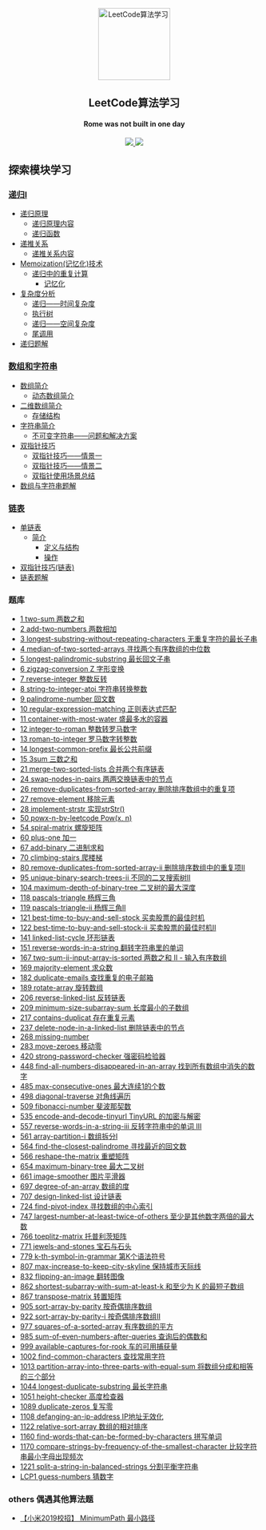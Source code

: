 <p align="center"><img style="width:15vw" alt="LeetCode算法学习" src="http://picture.geniusdsy.cn/picture/20191224/jRY4roXms16J.svg"></p>
<h2 align="center">LeetCode算法学习</h2>
<h4 align="center">Rome was not built in one day</h4>
<p align="center">
    <a title="LeetCode算法学习" target="_blank" href="https://github.com/GeniusDSY/LeetCode">
        <img src="https://img.shields.io/github/last-commit/GeniusDSY/LeetCode.svg?style=flat-square&color=FF9900">
    </a>
    <a title="GitHub repo size in bytes" target="_blank" href="https://github.com/GeniusDSY/LeetCode">
        <img src="https://img.shields.io/github/repo-size/GeniusDSY/LeetCode.svg?style=flat-square">
    </a>
</p>

## 探索模块学习

### [递归I](https://github.com/GeniusDSY/LeetCode/tree/master/src/explore/recursion_i#递归I)

- [递归原理](https://github.com/GeniusDSY/LeetCode/tree/master/src/explore/recursion_i#递归原理)
    - [递归原理内容](https://github.com/GeniusDSY/LeetCode/tree/master/src/explore/recursion_i#递归原理内容)
    - [递归函数](https://github.com/GeniusDSY/LeetCode/tree/master/src/explore/recursion_i#递归函数)
- [递推关系](https://github.com/GeniusDSY/LeetCode/tree/master/src/explore/recursion_i#递推关系)
     - [递推关系内容](https://github.com/GeniusDSY/LeetCode/tree/master/src/explore/recursion_i#递推关系内容)
- [Memoization(记忆化)技术](https://github.com/GeniusDSY/LeetCode/tree/master/src/explore/recursion_i#memoization记忆化技术)
    - [递归中的重复计算](https://github.com/GeniusDSY/LeetCode/tree/master/src/explore/recursion_i#递归中的重复计算)
        - [记忆化](https://github.com/GeniusDSY/LeetCode/tree/master/src/explore/recursion_i#记忆化)
- [复杂度分析](https://github.com/GeniusDSY/LeetCode/tree/master/src/explore/recursion_i#复杂度分析)
    - [递归——时间复杂度](https://github.com/GeniusDSY/LeetCode/tree/master/src/explore/recursion_i#递归——时间复杂度)
    - [执行树](https://github.com/GeniusDSY/LeetCode/tree/master/src/explore/recursion_i#执行树)
    - [递归——空间复杂度](https://github.com/GeniusDSY/LeetCode/tree/master/src/explore/recursion_i#递归——空间复杂度)
    - [尾调用](https://github.com/GeniusDSY/LeetCode/tree/master/src/explore/recursion_i#尾调用)
- [递归题解](https://github.com/GeniusDSY/LeetCode/tree/master/src/explore/recursion_i#递归题解)

### [数组和字符串](https://github.com/GeniusDSY/LeetCode/tree/master/src/explore/array#数组和字符串)

- [数组简介](https://github.com/GeniusDSY/LeetCode/tree/master/src/explore/array#数组简介)
    - [动态数组简介](https://github.com/GeniusDSY/LeetCode/tree/master/src/explore/array#动态数组简介)
- [二维数组简介](https://github.com/GeniusDSY/LeetCode/tree/master/src/explore/array#二维数组简介)
    - [存储结构](https://github.com/GeniusDSY/LeetCode/tree/master/src/explore/array#存储结构)
- [字符串简介](https://github.com/GeniusDSY/LeetCode/tree/master/src/explore/array#字符串简介)
    - [不可变字符串——问题和解决方案](https://github.com/GeniusDSY/LeetCode/tree/master/src/explore/array#不可变字符串——问题和解决方案)
- [双指针技巧](https://github.com/GeniusDSY/LeetCode/tree/master/src/explore/array#双指针技巧)
    - [双指针技巧——情景一](https://github.com/GeniusDSY/LeetCode/tree/master/src/explore/array#双指针技巧——情景一)
    - [双指针技巧——情景二](https://github.com/GeniusDSY/LeetCode/tree/master/src/explore/array#双指针技巧——情景二)
    - [双指针使用场景总结](https://github.com/GeniusDSY/LeetCode/tree/master/src/explore/array#双指针使用场景总结)
- [数组与字符串题解](https://github.com/GeniusDSY/LeetCode/tree/master/src/explore/array#数组与字符串题解)

### [链表](https://github.com/GeniusDSY/LeetCode/tree/master/src/explore/linked_list#链表)
- [单链表](https://github.com/GeniusDSY/LeetCode/tree/master/src/explore/linked_list#单链表)
    - [简介](https://github.com/GeniusDSY/LeetCode/tree/master/src/explore/linked_list#简介)
        - [定义与结构](https://github.com/GeniusDSY/LeetCode/tree/master/src/explore/linked_list#定义与结构)
        - [操作](https://github.com/GeniusDSY/LeetCode/tree/master/src/explore/linked_list#操作)
- [双指针技巧(链表)](https://github.com/GeniusDSY/LeetCode/tree/master/src/explore/linked_list#双指针技巧(链表))
- [链表题解](https://github.com/GeniusDSY/LeetCode/tree/master/src/explore/linked_list#链表题解)

### 题库

- [1 two-sum 两数之和](https://github.com/GeniusDSY/LeetCode/blob/master/src/array/TwoSum.java)
- [2 add-two-numbers 两数相加](https://github.com/GeniusDSY/LeetCode/blob/master/src/array/AddTwoNumbers.java)
- [3 longest-substring-without-repeating-characters 无重复字符的最长子串](https://github.com/GeniusDSY/LeetCode/blob/master/src/array/LongestSubstringWithoutRepeatingCharacters.java)
- [4 median-of-two-sorted-arrays 寻找两个有序数组的中位数](https://github.com/GeniusDSY/LeetCode/blob/master/src/array/MedianOfTwoSortedArrays.java)
- [5 longest-palindromic-substring 最长回文子串](https://github.com/GeniusDSY/LeetCode/blob/master/src/array/LongestPalindromicSubstring.java)
- [6 zigzag-conversion Z 字形变换](https://github.com/GeniusDSY/LeetCode/blob/master/src/array/ZigzagConversion.java)
- [7 reverse-integer 整数反转](https://github.com/GeniusDSY/LeetCode/blob/master/src/array/ReverseInteger.java)
- [8 string-to-integer-atoi 字符串转换整数](https://github.com/GeniusDSY/LeetCode/blob/master/src/array/StringToIntegerAtoi.java)
- [9 palindrome-number 回文数](https://github.com/GeniusDSY/LeetCode/blob/master/src/array/PalindromeNumber.java)
- [10 regular-expression-matching 正则表达式匹配](https://github.com/GeniusDSY/LeetCode/blob/master/src/array/RegularExpressionMatching.java)
- [11 container-with-most-water 盛最多水的容器](https://github.com/GeniusDSY/LeetCode/blob/master/src/array/ContainerWithMostWater.java)
- [12 integer-to-roman 整数转罗马数字](https://github.com/GeniusDSY/LeetCode/blob/master/src/array/IntegerToRoman.java)
- [13 roman-to-integer 罗马数字转整数](https://github.com/GeniusDSY/LeetCode/blob/master/src/array/RomanToInteger.java)
- [14 longest-common-prefix 最长公共前缀](https://github.com/GeniusDSY/LeetCode/blob/master/src/explore/array/LongestCommonPrefix.java)
- [15 3sum 三数之和](https://github.com/GeniusDSY/LeetCode/blob/master/src/array/ThreeNum.java)
- [21 merge-two-sorted-lists 合并两个有序链表](https://github.com/GeniusDSY/LeetCode/blob/master/src/explore/recursion_i/MergeTwoSortedLists.java)
- [24 swap-nodes-in-pairs 两两交换链表中的节点](https://github.com/GeniusDSY/LeetCode/blob/master/src/explore/recursion_i/SwapNodesInPairs.java)
- [26 remove-duplicates-from-sorted-array 删除排序数组中的重复项](https://github.com/GeniusDSY/LeetCode/blob/master/src/explore/recursion_i/RemoveDuplicatesFromSortedArray.java)
- [27 remove-element 移除元素](https://github.com/GeniusDSY/LeetCode/blob/master/src/explore/array/RemoveElement.java)
- [28 implement-strstr 实现strStr()](https://github.com/GeniusDSY/LeetCode/blob/master/src/explore/array/ImplementStrStr.java)
- [50 powx-n-by-leetcode Pow(x, n)](https://github.com/GeniusDSY/LeetCode/blob/master/src/explore/recursion_i/PowxNByLeetcode.java)
- [54 spiral-matrix 螺旋矩阵](https://github.com/GeniusDSY/LeetCode/blob/master/src/explore/array/SpiralMatrix.java)
- [60 plus-one 加一](https://github.com/GeniusDSY/LeetCode/blob/master/src/explore/array/PlusOne.java)
- [67 add-binary 二进制求和](https://github.com/GeniusDSY/LeetCode/blob/master/src/explore/array/AddBinary.java)
- [70 climbing-stairs 爬楼梯](https://github.com/GeniusDSY/LeetCode/blob/master/src/explore/recursion_i/ClimbingStairs.java)
- [80 remove-duplicates-from-sorted-array-ii 删除排序数组中的重复项II](https://github.com/GeniusDSY/LeetCode/blob/master/src/explore/recursion_i/RemoveDuplicatesFromSortedArrayII.java)
- [95 unique-binary-search-trees-ii 不同的二叉搜索树II](https://github.com/GeniusDSY/LeetCode/blob/master/src/explore/recursion_i/UniqueBinarySearchTreesII.java)
- [104 maximum-depth-of-binary-tree 二叉树的最大深度](https://github.com/GeniusDSY/LeetCode/blob/master/src/explore/recursion_i/MaximumDepthOfBinaryTree.java)
- [118 pascals-triangle 杨辉三角](https://github.com/GeniusDSY/LeetCode/blob/master/src/explore/recursion_i/PascalsTriangle.java)
- [119 pascals-triangle-ii 杨辉三角II](https://github.com/GeniusDSY/LeetCode/blob/master/src/explore/recursion_i/PascalsTriangleII.java)
- [121 best-time-to-buy-and-sell-stock 买卖股票的最佳时机](https://github.com/GeniusDSY/LeetCode/blob/master/src/array/BestTimeToBuyAndSellStock.java)
- [122 best-time-to-buy-and-sell-stock-ii 买卖股票的最佳时机II](https://github.com/GeniusDSY/LeetCode/blob/master/src/array/BestTimeToBuyAndSellStockII.java)
- [141 linked-list-cycle 环形链表](https://github.com/GeniusDSY/LeetCode/blob/master/src/explore/linked_list/LinkedListCycle.java)
- [151 reverse-words-in-a-string 翻转字符串里的单词](https://github.com/GeniusDSY/LeetCode/blob/master/src/explore/array/ReverseWordsInAStriging.java)
- [167 two-sum-ii-input-array-is-sorted 两数之和 II - 输入有序数组](https://github.com/GeniusDSY/LeetCode/blob/master/src/explore/array/TwoSumIIInputArrayIsSorted.java) 
- [169 majority-element 求众数](https://github.com/GeniusDSY/LeetCode/blob/master/src/array/MajorityElement.java)
- [182 duplicate-emails 查找重复的电子邮箱](https://github.com/GeniusDSY/LeetCode/blob/master/src/array/DuplicateEmails.sql)
- [189 rotate-array 旋转数组](https://github.com/GeniusDSY/LeetCode/blob/master/src/explore/array/RotateArray.java)
- [206 reverse-linked-list 反转链表](https://github.com/GeniusDSY/LeetCode/blob/master/src/explore/recursion_i/ReverseLinkedList.java)
- [209 minimum-size-subarray-sum 长度最小的子数组](https://github.com/GeniusDSY/LeetCode/blob/master/src/explore/array/MinimumSizeSubArraySum.java)
- [217 contains-duplicat 存在重复元素](https://github.com/GeniusDSY/LeetCode/blob/master/src/array/ContainsDuplicat.java)
- [237 delete-node-in-a-linked-list 删除链表中的节点](https://github.com/GeniusDSY/LeetCode/blob/master/src/array/DeleteNodeInALinkedList.java)
- [268 missing-number](https://github.com/GeniusDSY/LeetCode/blob/master/src/array/MissingNumber.java)
- [283 move-zeroes 移动零](https://github.com/GeniusDSY/LeetCode/blob/master/src/explore/array/MoveZeroes.java)
- [420 strong-password-checker 强密码检验器](https://github.com/GeniusDSY/LeetCode/blob/master/src/array/StrongPasswordChecker.java)
- [448 find-all-numbers-disappeared-in-an-array 找到所有数组中消失的数字](https://github.com/GeniusDSY/LeetCode/blob/master/src/array/FindAllNumbersDisappearedInAnArray.java)
- [485 max-consecutive-ones 最大连续1的个数](https://github.com/GeniusDSY/LeetCode/blob/master/src/explore/array/MaxConsecutiveOnes.java)
- [498 diagonal-traverse 对角线遍历](https://github.com/GeniusDSY/LeetCode/blob/master/src/explore/array/DiagonalTraverse.java)
- [509 fibonacci-number 斐波那契数](https://github.com/GeniusDSY/LeetCode/blob/master/src/explore/recursion_i/FibonacciNumber.java)
- [535 encode-and-decode-tinyurl TinyURL 的加密与解密](https://github.com/GeniusDSY/LeetCode/blob/master/src/array/EncodeAndDecodeTinyUrl.java)
- [557 reverse-words-in-a-string-iii 反转字符串中的单词 III](https://github.com/GeniusDSY/LeetCode/blob/master/src/explore/array/ReverseWordsInAStringIII.java)
- [561 array-partition-i 数组拆分I](https://github.com/GeniusDSY/LeetCode/blob/master/src/explore/array/ArrayPartitionI.java)
- [564 find-the-closest-palindrome 寻找最近的回文数](https://github.com/GeniusDSY/LeetCode/blob/master/src/array/FindTheClosestPalindrome.java)
- [566 reshape-the-matrix 重塑矩阵](https://github.com/GeniusDSY/LeetCode/blob/master/src/array/ReshapeTheMatrix.java)
- [654 maximum-binary-tree 最大二叉树](https://github.com/GeniusDSY/LeetCode/blob/master/src/array/MaximumBinaryTree.java)
- [661 image-smoother 图片平滑器](https://github.com/GeniusDSY/LeetCode/blob/master/src/array/ImageSmoother.java)
- [697 degree-of-an-array 数组的度](https://github.com/GeniusDSY/LeetCode/blob/master/src/array/DegreeOfAnArray.java)
- [707 design-linked-list 设计链表](https://github.com/GeniusDSY/LeetCode/blob/master/src/explore/linked_list/DesignLinkedList.java)
- [724 find-pivot-index 寻找数组的中心索引](https://github.com/GeniusDSY/LeetCode/blob/master/src/explore/array/FindPivotIndex.java)
- [747 largest-number-at-least-twice-of-others 至少是其他数字两倍的最大数](https://github.com/GeniusDSY/LeetCode/blob/master/src/explore/array/LargestNumberAtLeastTwiceOfOthers.java)
- [766 toeplitz-matrix 托普利茨矩阵](https://github.com/GeniusDSY/LeetCode/blob/master/src/array/ToeplitzMatrix.java)
- [771 jewels-and-stones 宝石与石头](https://github.com/GeniusDSY/LeetCode/blob/master/src/array/JewelsAndStone.java)
- [779 k-th-symbol-in-grammar 第K个语法符号](https://github.com/GeniusDSY/LeetCode/blob/master/src/explore/recursion_i/KThSymbolInGrammar.java)
- [807 max-increase-to-keep-city-skyline 保持城市天际线](https://github.com/GeniusDSY/LeetCode/blob/master/src/array/MaxIncreaseToKeepCitySkyline.java)
- [832 flipping-an-image 翻转图像](https://github.com/GeniusDSY/LeetCode/blob/master/src/array/FlippingAnImage.java)
- [862 shortest-subarray-with-sum-at-least-k 和至少为 K 的最短子数组](https://github.com/GeniusDSY/LeetCode/blob/master/src/array/ShortestSubArrayWithSumAtLeastK.java)
- [867 transpose-matrix 转置矩阵](https://github.com/GeniusDSY/LeetCode/blob/master/src/array/TransposeMatrix.java)
- [905 sort-array-by-parity 按奇偶排序数组](https://github.com/GeniusDSY/LeetCode/blob/master/src/array/SortArrayByParity.java) 
- [922 sort-array-by-parity-i 按奇偶排序数组II](https://github.com/GeniusDSY/LeetCode/blob/master/src/array/SortArrayByParityII.java)
- [977 squares-of-a-sorted-array 有序数组的平方](https://github.com/GeniusDSY/LeetCode/blob/master/src/array/SquaresOf_A_SortedArray.java)
- [985 sum-of-even-numbers-after-queries 查询后的偶数和](https://github.com/GeniusDSY/LeetCode/blob/master/src/array/SumOfEvenNumbersAfterQueries.java)
- [999 available-captures-for-rook 车的可用捕获量](https://github.com/GeniusDSY/LeetCode/blob/master/src/array/AvailableCapturesForRook.java)
- [1002 find-common-characters 查找常用字符](https://github.com/GeniusDSY/LeetCode/blob/master/src/array/FindCommonCharacters.java)
- [1013 partition-array-into-three-parts-with-equal-sum 将数组分成和相等的三个部分](https://github.com/GeniusDSY/LeetCode/blob/master/src/array/PartitionArrayIntoThreePartsWithEqualSum.java)
- [1044 longest-duplicate-substring 最长字符串](https://github.com/GeniusDSY/LeetCode/blob/master/src/array/LongestDuplicateSubstring.java)
- [1051 height-checker 高度检查器](https://github.com/GeniusDSY/LeetCode/blob/master/src/array/HeightChecker.java)
- [1089 duplicate-zeros 复写零](https://github.com/GeniusDSY/LeetCode/blob/master/src/array/DuplicateZeros.java)
- [1108 defanging-an-ip-address IP地址无效化](https://github.com/GeniusDSY/LeetCode/blob/master/src/array/DefangingAnIpAddress.java)
- [1122 relative-sort-array 数组的相对排序](https://github.com/GeniusDSY/LeetCode/blob/master/src/array/RelativeSortArray.java)
- [1160 find-words-that-can-be-formed-by-characters 拼写单词](https://github.com/GeniusDSY/LeetCode/blob/master/src/array/FindWordsThatCanBeFormedByCharacters.java)
- [1170 compare-strings-by-frequency-of-the-smallest-character 比较字符串最小字母出现频次 ](https://github.com/GeniusDSY/LeetCode/blob/master/src/array/CompareStringsByFrequencyOfTheSmallestCharacter.java)
- [1221 split-a-string-in-balanced-strings 分割平衡字符串](https://github.com/GeniusDSY/LeetCode/blob/master/src/array/SplitAStringInBalancedStrings.java)
- [LCP1 guess-numbers 猜数字](https://github.com/GeniusDSY/LeetCode/blob/master/src/array/GuessNumbers.java) 

### others 偶遇其他算法题 

- [【小米2019校招】 MinimumPath 最小路径](https://github.com/GeniusDSY/LeetCode/blob/master/src/others/MinimumPath.java) 
